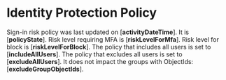<properties
	pageTitle="Identity Protection"
	description="Identity Protection"	
	articleId="IPC_SignInRiskPolicy_IncludeAllUsers_WithGroupsExcluded"
	authors="idamsupport"
	ms.author="sridhara"
	selfHelpType="insight"	
	cloudEnvironments="public"
	ownershipId="AzureIdentity_IdentityProtection"
/>

# Identity Protection Policy

Sign-in risk policy was last updated on <!--$activityDateTime-->[**activityDateTime**]<!--/$activityDateTime-->. It is <!--$policyState-->[**policyState**]<!--/$policyState-->. Risk level requiring MFA is <!--$riskLevelForMfa-->[**riskLevelForMfa**]<!--/$riskLevelForMfa-->. Risk level for block is <!--$riskLevelForBlock-->[**riskLevelForBlock**]<!--/$riskLevelForBlock-->. The policy that includes all users is set to <!--$includeAllUsers-->[**includeAllUsers**]<!--/$includeAllUsers-->. The policy that excludes all users is set to <!--$excludeAllUsers-->[**excludeAllUsers**]<!--/$excludeAllUsers-->. It does not impact the groups with ObjectIds: <!--$excludeGroupObjectIds-->[**excludeGroupObjectIds**]<!--/$excludeGroupObjectIds-->.